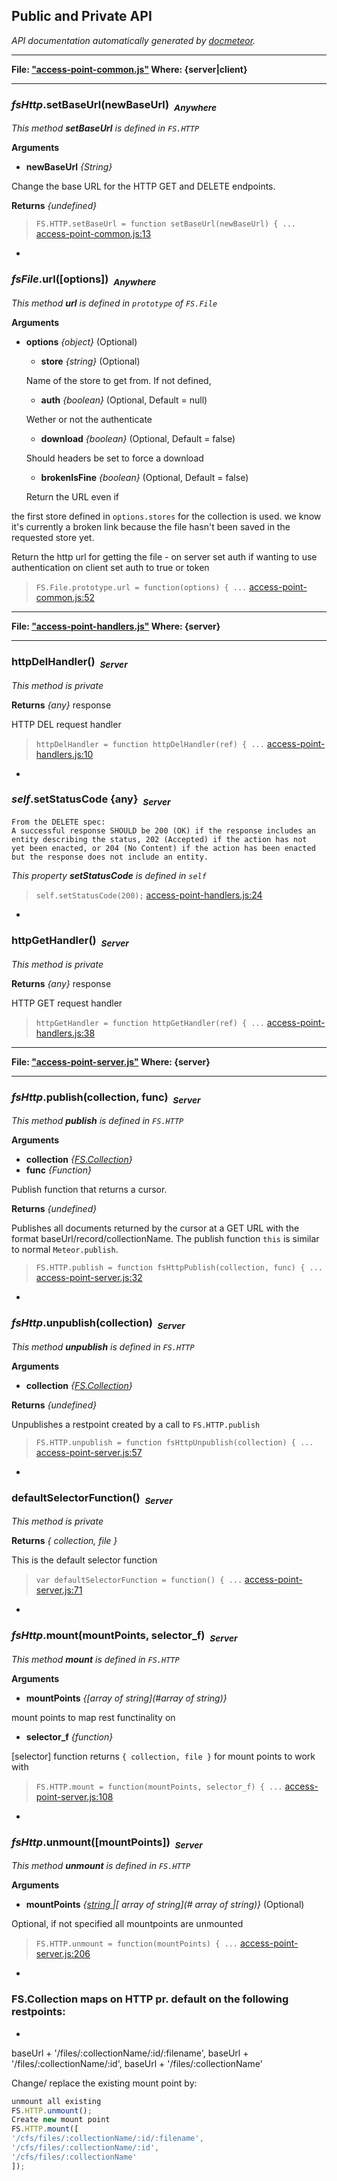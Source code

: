 ## Public and Private API ##

_API documentation automatically generated by [docmeteor](https://github.com/raix/docmeteor)._

***

__File: ["access-point-common.js"](access-point-common.js) Where: {server|client}__

***

### <a name="FS.HTTP.setBaseUrl"></a>*fsHttp*.setBaseUrl(newBaseUrl)&nbsp;&nbsp;<sub><i>Anywhere</i></sub> ###

*This method __setBaseUrl__ is defined in `FS.HTTP`*

__Arguments__

* __newBaseUrl__ *{String}*  

 Change the base URL for the HTTP GET and DELETE endpoints.


__Returns__  *{undefined}*


> ```FS.HTTP.setBaseUrl = function setBaseUrl(newBaseUrl) { ...``` [access-point-common.js:13](access-point-common.js#L13)


-

### <a name="FS.File.prototype.url"></a>*fsFile*.url([options])&nbsp;&nbsp;<sub><i>Anywhere</i></sub> ###

*This method __url__ is defined in `prototype` of `FS.File`*

__Arguments__

* __options__ *{object}*  (Optional)
    * __store__ *{string}*  (Optional)

    Name of the store to get from. If not defined,

    * __auth__ *{boolean}*  (Optional, Default = null)

    Wether or not the authenticate

    * __download__ *{boolean}*  (Optional, Default = false)

    Should headers be set to force a download

    * __brokenIsFine__ *{boolean}*  (Optional, Default = false)

    Return the URL even if


the first store defined in `options.stores` for the collection is used.
we know it's currently a broken link because the file hasn't been saved in
the requested store yet.

Return the http url for getting the file - on server set auth if wanting to
use authentication on client set auth to true or token

> ```FS.File.prototype.url = function(options) { ...``` [access-point-common.js:52](access-point-common.js#L52)


***

__File: ["access-point-handlers.js"](access-point-handlers.js) Where: {server}__

***

### <a name="httpDelHandler"></a>httpDelHandler()&nbsp;&nbsp;<sub><i>Server</i></sub> ###

*This method is private*

__Returns__  *{any}*
response


HTTP DEL request handler

> ```httpDelHandler = function httpDelHandler(ref) { ...``` [access-point-handlers.js:10](access-point-handlers.js#L10)


-

### <a name="self.setStatusCode"></a>*self*.setStatusCode {any}&nbsp;&nbsp;<sub><i>Server</i></sub> ###

```
From the DELETE spec:
A successful response SHOULD be 200 (OK) if the response includes an
entity describing the status, 202 (Accepted) if the action has not
yet been enacted, or 204 (No Content) if the action has been enacted
but the response does not include an entity.
```
*This property __setStatusCode__ is defined in `self`*

> ```self.setStatusCode(200);``` [access-point-handlers.js:24](access-point-handlers.js#L24)


-

### <a name="httpGetHandler"></a>httpGetHandler()&nbsp;&nbsp;<sub><i>Server</i></sub> ###

*This method is private*

__Returns__  *{any}*
response


HTTP GET request handler

> ```httpGetHandler = function httpGetHandler(ref) { ...``` [access-point-handlers.js:38](access-point-handlers.js#L38)


***

__File: ["access-point-server.js"](access-point-server.js) Where: {server}__

***

### <a name="FS.HTTP.publish"></a>*fsHttp*.publish(collection, func)&nbsp;&nbsp;<sub><i>Server</i></sub> ###

*This method __publish__ is defined in `FS.HTTP`*

__Arguments__

* __collection__ *{[FS.Collection](#FS.Collection)}*  
* __func__ *{Function}*  

 Publish function that returns a cursor.


__Returns__  *{undefined}*


Publishes all documents returned by the cursor at a GET URL
with the format baseUrl/record/collectionName. The publish
function `this` is similar to normal `Meteor.publish`.

> ```FS.HTTP.publish = function fsHttpPublish(collection, func) { ...``` [access-point-server.js:32](access-point-server.js#L32)


-

### <a name="FS.HTTP.unpublish"></a>*fsHttp*.unpublish(collection)&nbsp;&nbsp;<sub><i>Server</i></sub> ###

*This method __unpublish__ is defined in `FS.HTTP`*

__Arguments__

* __collection__ *{[FS.Collection](#FS.Collection)}*  

__Returns__  *{undefined}*


Unpublishes a restpoint created by a call to `FS.HTTP.publish`

> ```FS.HTTP.unpublish = function fsHttpUnpublish(collection) { ...``` [access-point-server.js:57](access-point-server.js#L57)


-

### <a name="defaultSelectorFunction"></a>defaultSelectorFunction()&nbsp;&nbsp;<sub><i>Server</i></sub> ###

*This method is private*

__Returns__  *{ collection, file }*


This is the default selector function

> ```var defaultSelectorFunction = function() { ...``` [access-point-server.js:71](access-point-server.js#L71)


-

### <a name="FS.HTTP.mount"></a>*fsHttp*.mount(mountPoints, selector_f)&nbsp;&nbsp;<sub><i>Server</i></sub> ###

*This method __mount__ is defined in `FS.HTTP`*

__Arguments__

* __mountPoints__ *{[array of string](#array of string)}*  

 mount points to map rest functinality on

* __selector_f__ *{function}*  

 [selector] function returns `{ collection, file }` for mount points to work with



> ```FS.HTTP.mount = function(mountPoints, selector_f) { ...``` [access-point-server.js:108](access-point-server.js#L108)


-

### <a name="FS.HTTP.unmount"></a>*fsHttp*.unmount([mountPoints])&nbsp;&nbsp;<sub><i>Server</i></sub> ###

*This method __unmount__ is defined in `FS.HTTP`*

__Arguments__

* __mountPoints__ *{[string ](#string )|[ array of string](# array of string)}*  (Optional)

 Optional, if not specified all mountpoints are unmounted




> ```FS.HTTP.unmount = function(mountPoints) { ...``` [access-point-server.js:206](access-point-server.js#L206)



-
### FS.Collection maps on HTTP pr. default on the following restpoints:
*
baseUrl + '/files/:collectionName/:id/:filename',
baseUrl + '/files/:collectionName/:id',
baseUrl + '/files/:collectionName'

Change/ replace the existing mount point by:
```js
unmount all existing
FS.HTTP.unmount();
Create new mount point
FS.HTTP.mount([
'/cfs/files/:collectionName/:id/:filename',
'/cfs/files/:collectionName/:id',
'/cfs/files/:collectionName'
]);
```
